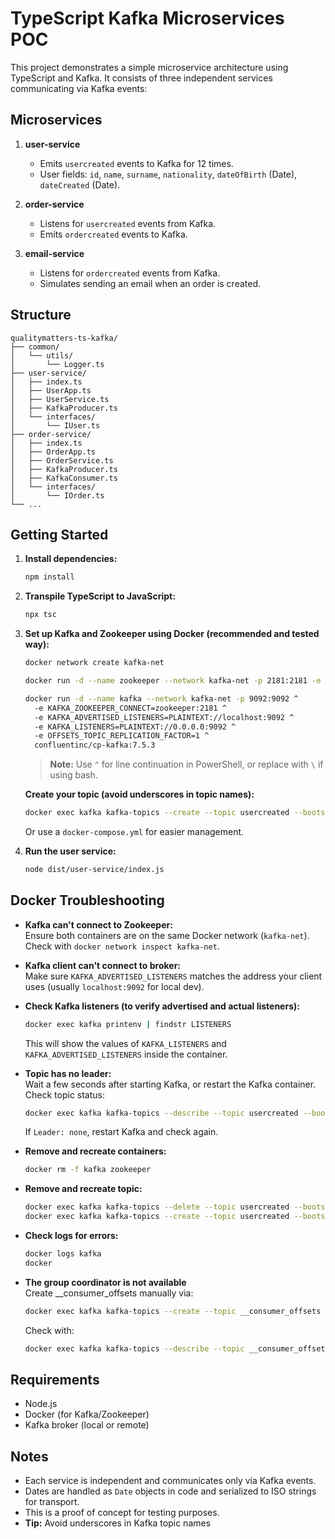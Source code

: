 # TypeScript Kafka Microservices POC

This project demonstrates a simple microservice architecture using TypeScript and Kafka. It consists of three independent services communicating via Kafka events:

## Microservices

1. **user-service**
   - Emits `usercreated` events to Kafka for 12 times.
   - User fields: `id`, `name`, `surname`, `nationality`, `dateOfBirth` (Date), `dateCreated` (Date).

2. **order-service**
   - Listens for `usercreated` events from Kafka.
   - Emits `ordercreated` events to Kafka.

3. **email-service**
   - Listens for `ordercreated` events from Kafka.
   - Simulates sending an email when an order is created.

## Structure

```
qualitymatters-ts-kafka/
├── common/
│   └── utils/
│       └── Logger.ts
├── user-service/
│   ├── index.ts
│   ├── UserApp.ts
│   ├── UserService.ts
│   ├── KafkaProducer.ts
│   └── interfaces/
│       └── IUser.ts
├── order-service/
│   ├── index.ts
│   ├── OrderApp.ts
│   ├── OrderService.ts
│   ├── KafkaProducer.ts
│   ├── KafkaConsumer.ts
│   └── interfaces/
│       └── IOrder.ts
└── ...
```

## Getting Started

1. **Install dependencies:**
   ```sh
   npm install
   ```
2. **Transpile TypeScript to JavaScript:**
   ```sh
   npx tsc
   ```
3. **Set up Kafka and Zookeeper using Docker (recommended and tested way):**

   ```sh
   docker network create kafka-net

   docker run -d --name zookeeper --network kafka-net -p 2181:2181 -e ALLOW_ANONYMOUS_LOGIN=yes bitnami/zookeeper:latest

   docker run -d --name kafka --network kafka-net -p 9092:9092 ^
     -e KAFKA_ZOOKEEPER_CONNECT=zookeeper:2181 ^
     -e KAFKA_ADVERTISED_LISTENERS=PLAINTEXT://localhost:9092 ^
     -e KAFKA_LISTENERS=PLAINTEXT://0.0.0.0:9092 ^
     -e OFFSETS_TOPIC_REPLICATION_FACTOR=1 ^
     confluentinc/cp-kafka:7.5.3
   ```

   > **Note:** Use `^` for line continuation in PowerShell, or replace with `\` if using bash.

   **Create your topic (avoid underscores in topic names):**
   ```sh
   docker exec kafka kafka-topics --create --topic usercreated --bootstrap-server localhost:9092 --partitions 1 --replication-factor 1
   ```

   Or use a `docker-compose.yml` for easier management.

4. **Run the user service:**
   ```sh
   node dist/user-service/index.js
   ```

## Docker Troubleshooting

- **Kafka can't connect to Zookeeper:**  
  Ensure both containers are on the same Docker network (`kafka-net`).  
  Check with `docker network inspect kafka-net`.

- **Kafka client can't connect to broker:**  
  Make sure `KAFKA_ADVERTISED_LISTENERS` matches the address your client uses (usually `localhost:9092` for local dev).

- **Check Kafka listeners (to verify advertised and actual listeners):**  
  ```sh
  docker exec kafka printenv | findstr LISTENERS
  ```
  This will show the values of `KAFKA_LISTENERS` and `KAFKA_ADVERTISED_LISTENERS` inside the container.

- **Topic has no leader:**  
  Wait a few seconds after starting Kafka, or restart the Kafka container.  
  Check topic status:
  ```sh
  docker exec kafka kafka-topics --describe --topic usercreated --bootstrap-server localhost:9092
  ```
  If `Leader: none`, restart Kafka and check again.

- **Remove and recreate containers:**  
  ```sh
  docker rm -f kafka zookeeper
  ```

- **Remove and recreate topic:**  
  ```sh
  docker exec kafka kafka-topics --delete --topic usercreated --bootstrap-server localhost:9092
  docker exec kafka kafka-topics --create --topic usercreated --bootstrap-server localhost:9092 --partitions 1 --replication-factor 1
  ```

- **Check logs for errors:**  
  ```sh
  docker logs kafka
  docker
  ```

- **The group coordinator is not available**  
  Create __consumer_offsets manually via:
  ```sh
  docker exec kafka kafka-topics --create --topic __consumer_offsets --bootstrap-server localhost:9092 --partitions 50 --replication-factor 1 --config cleanup.policy=compact
  ```
  
  Check with:
  ```sh
  docker exec kafka kafka-topics --describe --topic __consumer_offsets --bootstrap-server localhost:9092
  ```

## Requirements
- Node.js
- Docker (for Kafka/Zookeeper)
- Kafka broker (local or remote)

## Notes
- Each service is independent and communicates only via Kafka events.
- Dates are handled as `Date` objects in code and serialized to ISO strings for transport.
- This is a proof of concept for testing purposes.
- **Tip:** Avoid underscores in Kafka topic names